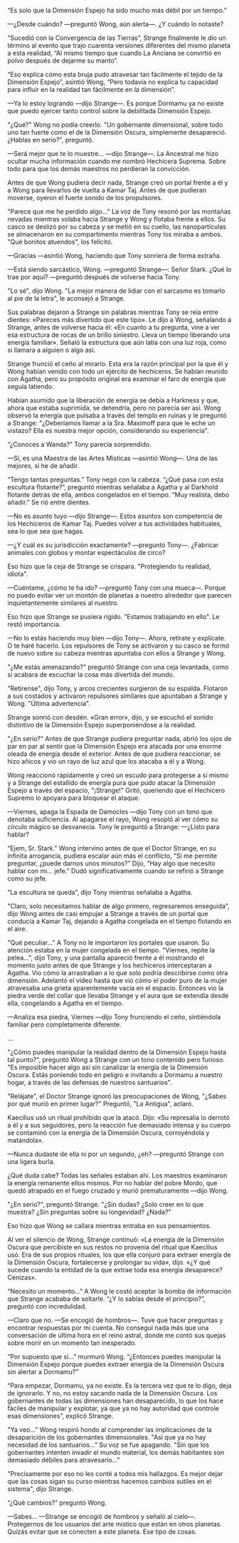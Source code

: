 
“Es solo que la Dimensión Espejo ha sido mucho más débil por un tiempo.”

—¿Desde cuándo? —preguntó Wong, aún alerta—. ¿Y cuándo lo notaste?

“Sucedió con la Convergencia de las Tierras”, Strange finalmente le dio un término al evento que trajo cuarenta versiones diferentes del mismo planeta a esta realidad, “Al mismo tiempo que cuando La Anciana se convirtió en polvo después de dejarme su manto”.

“Eso explica cómo esta bruja pudo atravesar tan fácilmente el tejido de la Dimensión Espejo”, asintió Wong, “Pero todavía no explica tu capacidad para influir en la realidad tan fácilmente en la dimensión”.

—Ya lo estoy logrando —dijo Strange—. Es porque Dormamu ya no existe que puedo ejercer tanto control sobre la debilitada Dimensión Espejo.

"¿Qué?" Wong no podía creerlo. "Un gobernante dimensional, sobre todo uno tan fuerte como el de la Dimensión Oscura, simplemente desapareció. ¿Hablas en serio?", preguntó.

—Será mejor que te lo muestre... —dijo Strange—. La Ancestral me hizo ocultar mucha información cuando me nombró Hechicera Suprema. Sobre todo para que los demás maestros no perdieran la convicción.

Antes de que Wong pudiera decir nada, Strange creó un portal frente a él y a Wong para llevarlos de vuelta a Kamar Taj. Antes de que pudieran moverse, oyeron el fuerte sonido de los propulsores.

"Parece que me he perdido algo..." La voz de Tony resonó por las montañas nevadas mientras volaba hacia Strange y Wong y flotaba frente a ellos. Su casco se deslizó por su cabeza y se metió en su cuello, las nanopartículas se almacenaron en su compartimento mientras Tony los miraba a ambos. "Qué bonitos atuendos", los felicitó.

—Gracias —asintió Wong, haciendo que Tony sonriera de forma extraña.

—Está siendo sarcástico, Wong. —preguntó Strange—: Señor Stark. ¿Qué lo trae por aquí? —preguntó después de volverse hacia Tony.

"Lo sé", dijo Wong. "La mejor manera de lidiar con el sarcasmo es tomarlo al pie de la letra", le aconsejó a Strange.

Sus palabras dejaron a Strange sin palabras mientras Tony se reía entre dientes: «Pareces más divertido que este tipo». Le dijo a Wong, señalando a Strange, antes de volverse hacia él: «En cuanto a tu pregunta, vine a ver esa estructura de rocas de un brillo siniestro. Lleva un tiempo liberando una energía familiar». Señaló la estructura que aún latía con una luz roja, como si llamara a alguien o algo así.

Strange frunció el ceño al mirarlo. Esta era la razón principal por la que él y Wong habían venido con todo un ejército de hechiceros. Se habían reunido con Agatha, pero su propósito original era examinar el faro de energía que seguía latiendo.

Habían asumido que la liberación de energía se debía a Harkness y que, ahora que estaba suprimida, se detendría, pero no parecía ser así. Wong observó la energía que pulsaba a través del templo en ruinas y le preguntó a Strange: "¿Deberíamos llamar a la Sra. Maximoff para que le eche un vistazo? Ella es nuestra mejor opción, considerando su experiencia".

“¿Conoces a Wanda?” Tony parecía sorprendido.

—Sí, es una Maestra de las Artes Místicas —asintió Wong—. Una de las mejores, si he de añadir.

“Tengo tantas preguntas.” Tony negó con la cabeza. “¿Qué pasa con esta escultura flotante?”, preguntó mientras señalaba a Agatha y al Darkhold flotante detrás de ella, ambos congelados en el tiempo. “Muy realista, debo añadir.” Se rió entre dientes.

—No es asunto tuyo —dijo Strange—. Estos asuntos son competencia de los Hechiceros de Kamar Taj. Puedes volver a tus actividades habituales, sea lo que sea que hagas.

—¿Y cuál es su jurisdicción exactamente? —preguntó Tony—. ¿Fabricar animales con globos y montar espectáculos de circo?

Eso hizo que la ceja de Strange se crispara. "Protegiendo tu realidad, idiota".

—Cuéntame, ¿cómo te ha ido? —preguntó Tony con una mueca—. Porque no puedo evitar ver un montón de planetas a nuestro alrededor que parecen inquietantemente similares al nuestro.

Eso hizo que Strange se pusiera rígido. "Estamos trabajando en ello". Le restó importancia.

—No lo estás haciendo muy bien —dijo Tony—. Ahora, retírate y explícate. O te haré hacerlo. Los repulsores de Tony se activaron y su casco se formó de nuevo sobre su cabeza mientras apuntaba con ellos a Strange y Wong.

"¿Me estás amenazando?" preguntó Strange con una ceja levantada, como si acabara de escuchar la cosa más divertida del mundo.

"Retírense", dijo Tony, y arcos crecientes surgieron de su espalda. Flotaron a sus costados y activaron repulsores similares que apuntaban a Strange y Wong. "Última advertencia".

Strange sonrió con desdén. «Gran error», dijo, y se escuchó el sonido distintivo de la Dimensión Espejo superponiéndose a la realidad.

"¿En serio?" Antes de que Strange pudiera preguntar nada, abrió los ojos de par en par al sentir que la Dimensión Espejo era atacada por una enorme oleada de energía desde el exterior. Antes de que pudiera reaccionar, se hizo añicos y vio un rayo de luz azul que los atacaba a él y a Wong.

Wong reaccionó rápidamente y creó un escudo para protegerse a sí mismo y a Strange del estallido de energía pura que pudo atacar la Dimensión Espejo a través del espacio, "¡Strange!" Gritó, queriendo que el Hechicero Supremo lo apoyara para bloquear el ataque.

—Viernes, apaga la Espada de Damocles —dijo Tony con un tono que denotaba suficiencia. Al apagarse el rayo, Wong resopló al ver cómo su círculo mágico se desvanecía. Tony le preguntó a Strange: —¿Listo para hablar?

“Ejem, Sr. Stark.” Wong intervino antes de que el Doctor Strange, en su infinita arrogancia, pudiera escalar aún más el conflicto, “Si me permite preguntar, ¿puede darnos unos minutos?” Dijo, “Hay algo que necesito hablar con mi… jefe.” Dudó significativamente cuando se refirió a Strange como su jefe.

“La escultura se queda”, dijo Tony mientras señalaba a Agatha.

"Claro, solo necesitamos hablar de algo primero, regresaremos enseguida", dijo Wong antes de casi empujar a Strange a través de un portal que conducía a Kamar Taj, dejando a Agatha congelada en el tiempo flotando en el aire.

"Qué peculiar..." A Tony no le importaron los portales que usaron. Su atención estaba en la mujer congelada en el tiempo. "Viernes, repite la pelea...", dijo Tony, y una pantalla apareció frente a él mostrando el momento justo antes de que Strange y los hechiceros interceptaran a Agatha. Vio cómo la arrastraban a lo que solo podría describirse como otra dimensión. Adelantó el video hasta que vio cómo el poder puro de la mujer atravesaba una grieta aparentemente vacía en el espacio. Entonces vio la piedra verde del collar que llevaba Strange y el aura que se extendía desde ella, congelando a Agatha en el tiempo.

—Analiza esa piedra, Viernes —dijo Tony frunciendo el ceño, sintiéndola familiar pero completamente diferente.

…

"¿Cómo puedes manipular la realidad dentro de la Dimensión Espejo hasta tal punto?", preguntó Wong a Strange con un tono contenido pero furioso. "Es imposible hacer algo así sin canalizar la energía de la Dimensión Oscura. Estás poniendo todo en peligro e invitando a Dormamu a nuestro hogar, a través de las defensas de nuestros santuarios".

"Relájate", el Doctor Strange ignoró las preocupaciones de Wong, "¿Sabes por qué murió en primer lugar?" Preguntó, "La Antigua", aclaró.

Kaecilius usó un ritual prohibido que la atacó. Dijo: «Su represalia lo derrotó a él y a sus seguidores, pero la reacción fue demasiado intensa y su cuerpo se contaminó con la energía de la Dimensión Oscura, corroyéndola y matándola».

—Nunca dudaste de ella ni por un segundo, ¿eh? —preguntó Strange con una ligera burla.

¿Qué duda cabe? Todas las señales estaban ahí. Los maestros examinaron la energía remanente ellos mismos. Por no hablar del pobre Mordo, que quedó atrapado en el fuego cruzado y murió prematuramente —dijo Wong.

"¿En serio?", preguntó Strange. "¿Sin dudas? ¿Solo creer en lo que muestra? ¿Sin preguntas sobre su longevidad? ¿Nada?"

Eso hizo que Wong se callara mientras entraba en sus pensamientos.

Al ver el silencio de Wong, Strange continuó: «La energía de la Dimensión Oscura que percibiste en sus restos no provenía del ritual que Kaecilius usó. Era de sus propios rituales, los que ella conjuró para extraer energía de la Dimensión Oscura, fortalecerse y prolongar su vida», dijo. «¿Y qué sucede cuando la entidad de la que extrae toda esa energía desaparece? Cenizas».

“Necesito un momento…” A Wong le costó aceptar la bomba de información que Strange acababa de soltarle. “¿Y lo sabías desde el principio?”, preguntó con incredulidad.

—Claro que no. —Se encogió de hombros—. Tuve que hacer preguntas y encontrar respuestas por mi cuenta. No conseguí nada más que una conversación de última hora en el reino astral, donde me contó sus quejas sobre morir en un momento tan inesperado.

“Por supuesto que sí…” murmuró Wong. “¿Entonces puedes manipular la Dimensión Espejo porque puedes extraer energía de la Dimensión Oscura sin alertar a Dormamu?”

“Para empezar, Dormamu, ya no existe. Es la tercera vez que te lo digo, deja de ignorarlo. Y no, no estoy sacando nada de la Dimensión Oscura. Los gobernantes de todas las dimensiones han desaparecido, lo que los hace fáciles de manipular y explotar, ya que ya no hay autoridad que controle esas dimensiones”, explicó Strange.

"Ya veo..." Wong respiró hondo al comprender las implicaciones de la desaparición de los gobernantes dimensionales. "Así que ya no hay necesidad de los santuarios..." Su voz se fue apagando. "Sin que los gobernantes intenten invadir el mundo material, los demás habitantes son demasiado débiles para atravesarlo..."

"Precisamente por eso no les conté a todos mis hallazgos. Es mejor dejar que las cosas sigan su curso mientras hacemos cambios sutiles en el sistema", dijo Strange.

“¿Qué cambios?” preguntó Wong.

—Sabes... —Strange se encogió de hombros y señaló al cielo—. Protegernos de los usuarios del arte místico que están en otros planetas. Quizás evitar que se conecten a este planeta. Ese tipo de cosas.
